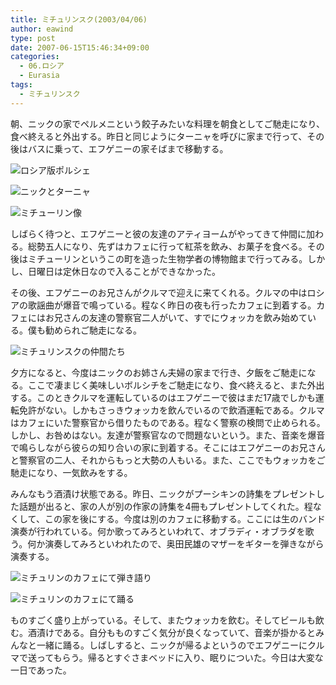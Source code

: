 ```yaml
---
title: ミチュリンスク(2003/04/06)
author: eawind
type: post
date: 2007-06-15T15:46:34+09:00
categories:
  - 06.ロシア
  - Eurasia
tags:
  - ミチュリンスク
---
```

朝、ニックの家でペルメニという餃子みたいな料理を朝食としてご馳走になり、食べ終えると外出する。昨日と同じようにターニャを呼びに家まで行って、その後はバスに乗って、エフゲニーの家そばまで移動する。

![ロシア版ポルシェ](/img/2007/06/200304061418361.jpg)

![ニックとターニャ](/img/2007/06/200304061621261.jpg)

![ミチューリン像](/img/2007/06/200304061710041.jpg)

しばらく待つと、エフゲニーと彼の友達のアティヨームがやってきて仲間に加わる。総勢五人になり、先ずはカフェに行って紅茶を飲み、お菓子を食べる。その後はミチューリンというこの町を造った生物学者の博物館まで行ってみる。しかし、日曜日は定休日なので入ることができなかった。

その後、エフゲニーのお兄さんがクルマで迎えに来てくれる。クルマの中はロシアの歌謡曲が爆音で鳴っている。程なく昨日の夜も行ったカフェに到着する。カフェにはお兄さんの友達の警察官二人がいて、すでにウォッカを飲み始めている。僕も勧められご馳走になる。

![ミチュリンスクの仲間たち](/img/2007/06/200304061939481.jpg)

夕方になると、今度はニックのお姉さん夫婦の家まで行き、夕飯をご馳走になる。ここで凄まじく美味しいボルシチをご馳走になり、食べ終えると、また外出する。このときクルマを運転しているのはエフゲニーで彼はまだ17歳でしかも運転免許がない。しかもさっきウォッカを飲んでいるので飲酒運転である。クルマはカフェにいた警察官から借りたものである。程なく警察の検問で止められる。しかし、お咎めはない。友達が警察官なので問題ないという。また、音楽を爆音で鳴らしながら彼らの知り合いの家に到着する。そこにはエフゲニーのお兄さんと警察官の二人、それからもっと大勢の人もいる。また、ここでもウォッカをご馳走になり、一気飲みをする。

みんなもう酒漬け状態である。昨日、ニックがプーシキンの詩集をプレゼントした話題が出ると、家の人が別の作家の詩集を4冊もプレゼントしてくれた。程なくして、この家を後にする。今度は別のカフェに移動する。ここには生のバンド演奏が行われている。何か歌ってみろといわれて、オブラディ・オブラダを歌う。何か演奏してみろといわれたので、奥田民雄のマザーをギターを弾きながら演奏する。

![ミチュリンのカフェにて弾き語り](/img/2007/06/200304070005301.jpg)

![ミチュリンのカフェにて踊る](/img/2007/06/200304070025401.jpg)

ものすごく盛り上がっている。そして、またウォッカを飲む。そしてビールも飲む。酒漬けである。自分もものすごく気分が良くなっていて、音楽が掛かるとみんなと一緒に踊る。しばしすると、ニックが帰るよというのでエフゲニーにクルマで送ってもらう。帰るとすぐさまベッドに入り、眠りについた。今日は大変な一日であった。
